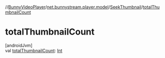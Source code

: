 //[BunnyVideoPlayer](../../../index.md)/[net.bunnystream.player.model](../index.md)/[SeekThumbnail](index.md)/[totalThumbnailCount](total-thumbnail-count.md)

# totalThumbnailCount

[androidJvm]\
val [totalThumbnailCount](total-thumbnail-count.md): [Int](https://kotlinlang.org/api/latest/jvm/stdlib/kotlin-stdlib/kotlin/-int/index.html)
